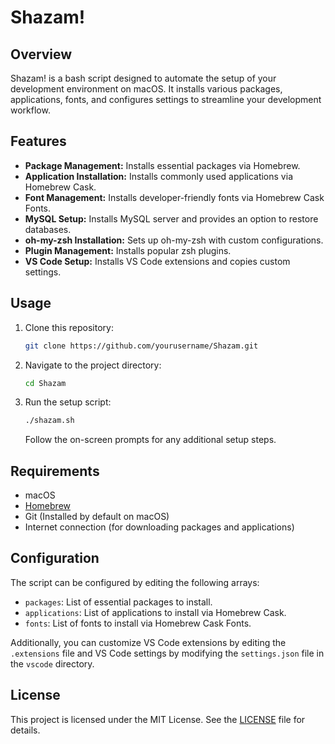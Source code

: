 # Shazam!

## Overview

Shazam! is a bash script designed to automate the setup of your development environment on macOS. It installs various packages, applications, fonts, and configures settings to streamline your development workflow.

## Features

- **Package Management:** Installs essential packages via Homebrew.
- **Application Installation:** Installs commonly used applications via Homebrew Cask.
- **Font Management:** Installs developer-friendly fonts via Homebrew Cask Fonts.
- **MySQL Setup:** Installs MySQL server and provides an option to restore databases.
- **oh-my-zsh Installation:** Sets up oh-my-zsh with custom configurations.
- **Plugin Management:** Installs popular zsh plugins.
- **VS Code Setup:** Installs VS Code extensions and copies custom settings.

## Usage

1. Clone this repository:

    ```bash
    git clone https://github.com/yourusername/Shazam.git
    ```

2. Navigate to the project directory:

    ```bash
    cd Shazam
    ```

3. Run the setup script:

    ```bash
    ./shazam.sh
    ```

    Follow the on-screen prompts for any additional setup steps.

## Requirements

- macOS
- [Homebrew](https://brew.sh/)
- Git (Installed by default on macOS)
- Internet connection (for downloading packages and applications)

## Configuration

The script can be configured by editing the following arrays:

- `packages`: List of essential packages to install.
- `applications`: List of applications to install via Homebrew Cask.
- `fonts`: List of fonts to install via Homebrew Cask Fonts.

Additionally, you can customize VS Code extensions by editing the `.extensions` file and VS Code settings by modifying the `settings.json` file in the `vscode` directory.

## License

This project is licensed under the MIT License. See the [LICENSE](LICENSE) file for details.
